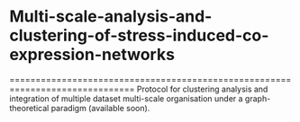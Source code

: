 # Multi-scale-analysis-and-clustering-of-stress-induced-co-expression-networks
==============================================================================
Protocol for clustering analysis and integration of multiple dataset multi-scale organisation under a graph-theoretical paradigm (available soon).


